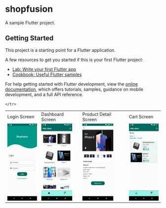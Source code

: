 # shopfusion 

A sample Flutter project.
 
## Getting Started

This project is a starting point for a Flutter application.

A few resources to get you started if this is your first Flutter project:

- [Lab: Write your first Flutter app](https://docs.flutter.dev/get-started/codelab)
- [Cookbook: Useful Flutter samples](https://docs.flutter.dev/cookbook)

For help getting started with Flutter development, view the
[online documentation](https://docs.flutter.dev/), which offers tutorials,
samples, guidance on mobile development, and a full API reference.

<!-- ![Login](https://github.com/hardik-dubal-25/shopfusion/blob/f79c3c83baa63b4f68cf78b9a8eb965f471d5649/assets/screenshots/login_screen.png?row=true "Login Screen")

![Dashboard](assets/screenshots/dashboard.png?row=true "Dashboard")

![Product Detail](assets/screenshots/product_detail.png?row=true "Product Detail")

![My cart](assets/screenshots/my_cart.png?row=true "My cart") -->

<table>
    <tr>
        <td>Login Screen</td>
        <td>Dashboard Screen</td>
        <td>Product Detail Screen</td>
        <td>Cart Screen</td>
    </tr>
    <tr>
    <td><img src="assets/screenshots/login_screen.png" width=100 height=250></td>
    <td><img src="assets/screenshots/dashboard.png" width=100 height=250></td>
    <td><img src="assets/screenshots/product_detail.png" width=100 height=250></td>
    <td><img src="assets/screenshots/my_cart.png" width=100 height=250></td>

    </tr>
</table>